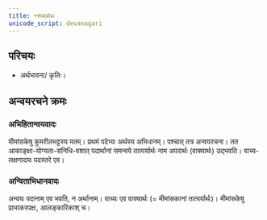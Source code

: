 ```yaml
---
title: +शब्दबोधः
unicode_script: devanagari
---
```


## परिचयः
- अर्थभावना/ कृतिः।

## अन्वयरचने क्रमः
### अभिहितान्वयवादः
मीमांसकेषु कुमरीलभट्टस्य मतम्।
प्रथमं पदेभ्यः अर्थस्य अभिधानम्। पश्चात् तत्र अन्वयरचना।
तत आकाङ्क्षा-योग्यता-संनिधि-वशात् पदार्थानां समन्वये तात्पर्यार्थः नाम अपरार्थः (वाक्यार्थः) उद्भवति।
वाच्य-लक्षणादयः पदस्तरे एव।

### अन्विताभिधानवादः
अन्वयः पदानाम् एव भवति, न अर्थानाम्। 
वाच्यः एव वाक्यार्थः (= मीमांसकानां तात्पर्यार्थः)। 
मीमांसकेषु प्राभाकरपक्षः, आलङ्कारिकाश् च।

